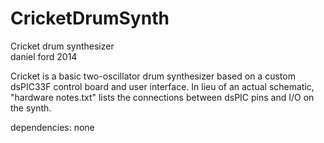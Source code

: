CricketDrumSynth  
====================

Cricket drum synthesizer  
daniel ford 2014  

Cricket is a basic two-oscillator drum synthesizer based on a custom dsPIC33F control board and user interface. In lieu of an actual schematic, "hardware notes.txt" lists the connections between dsPIC pins and I/O on the synth.    

dependencies: none
